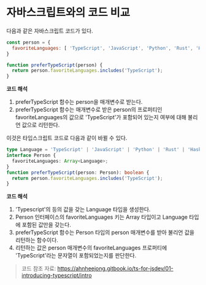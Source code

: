 # 자바스크립트와의 코드 비교

다음과 같은 자바스크립트 코드가 있다.

```javascript
const person = {
  favoriteLanguages: [ 'TypeScript', 'JavaScript', 'Python', 'Rust', 'Haskell' ]
}

function preferTypeScript(person) {
  return person.favoriteLanguages.includes('TypeScript');
}
```

**코드 해석**

1. preferTypeScript 함수는 person을 매개변수로 받는다.
2. preferTypeScript 함수는 매개변수로 받은 person의 프로퍼티인 favoriteLanguages의 값으로 'TypeScript'가 포함되어 있는지 여부에 대해 불리언 값으로 리턴한다.



이것은 타입스크립트 코드로 다음과 같이 바뀔 수 있다.

```typescript
type Language = 'TypeScript' | 'JavaScript' | 'Python' | 'Rust' | 'Haskell';
interface Person {
  favoriteLanguages: Array<Language>;
}
function preferTypeScript(person: Person): boolean {
  return person.favoriteLanguages.includes('TypeScript');
}
```

**코드 해석**

1. 'Typescript'의 등의 값을 갖는 Language 타입을 생성한다.
2. Person 인터페이스의 favoriteLanguages 키는 Array 타입이고 Language 타입에 포함된 값만을 갖는다.
3. preferTypeScript 함수는 Person 타입의 person 매개변수를 받아 불리언 값을 리턴하는 함수이다.
4. 리턴하는 값은 person 매개변수의 favoriteLanguages 프로퍼티에 'TypeScript'라는 문자열이 포함되었는지를 판단한다.



> 코드 참조 자료: https://ahnheejong.gitbook.io/ts-for-jsdev/01-introducing-typescript/intro